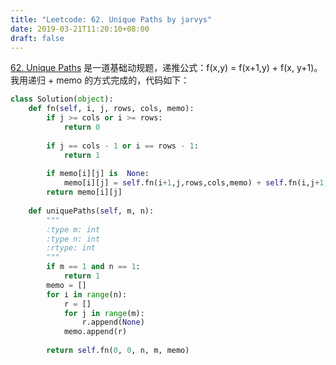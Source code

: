 ```yaml
---
title: "Leetcode: 62. Unique Paths by jarvys"
date: 2019-03-21T11:20:10+08:00
draft: false
---
```


[62. Unique Paths](https://leetcode.com/problems/unique-paths/) 是一道基础动规题，递推公式：f(x,y) = f(x+1,y) + f(x, y+1)。我用递归 + memo 的方式完成的，代码如下：

```python
class Solution(object):
    def fn(self, i, j, rows, cols, memo):
        if j >= cols or i >= rows:
            return 0
        
        if j == cols - 1 or i == rows - 1:
            return 1
        
        if memo[i][j] is  None:
            memo[i][j] = self.fn(i+1,j,rows,cols,memo) + self.fn(i,j+1,rows,cols,memo)
        return memo[i][j]
        
    def uniquePaths(self, m, n):
        """
        :type m: int
        :type n: int
        :rtype: int
        """
        if m == 1 and n == 1:
            return 1
        memo = []
        for i in range(n):
            r = []
            for j in range(m):
                r.append(None)
            memo.append(r)
            
        return self.fn(0, 0, n, m, memo)
    
```